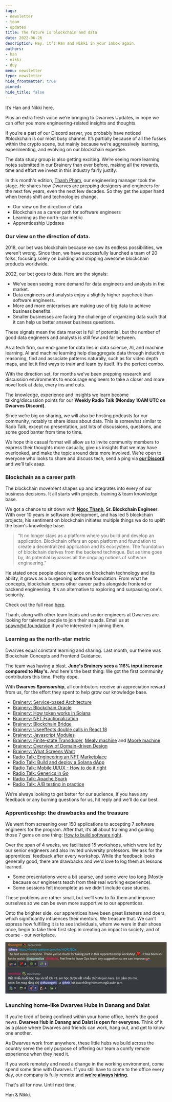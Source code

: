 ```yaml
---
tags: 
- newsletter
- team
- updates
title: The future is blockchain and data
date: 2022-06-26
description: Hey, it’s Han and Nikki in your inbox again.
authors: 
- han
- nikki
- duy
menu: newsletter
type: newsletter
hide_frontmatter: true
pinned: 
hide_title: false
---
```

It’s Han and Nikki here,

Plus an extra fresh voice we’re bringing to Dwarves Updates, in hope we can offer you more engineering-related insights and thoughts.

If you’re a part of our Discord server, you probably have noticed #blockchain is our most busy channel. It’s partially because of all the fusses within the crypto scene, but mainly because we’re aggressively learning, experimenting, and evolving on our blockchain expertise.

The data study group is also getting exciting. We’re seeing more learning notes submitted in our Brainery than ever before, making all the rewards, time and effort we invest in this industry fairly justify.

In this month's edition, [Thanh Pham](https://www.linkedin.com/in/thanh-pham-466326108/), our engineering manager took the stage. He shares how Dwarves are prepping designers and engineers for the next few years, even the next few decades. So they get the upper hand when trends shift and technologies change.

- Our view on the direction of data
- Blockchain as a career path for software engineers
- Learning as the north-star metric
- Apprenticeship Updates

### Our view on the direction of data.
2018, our bet was blockchain because we saw its endless possibilities, we weren’t wrong. Since then, we have successfully launched a team of 20 folks, focusing solely on building and shipping awesome blockchain products worldwide.

2022, our bet goes to data. Here are the signals:

- We've been seeing more demand for data engineers and analysts in the market.
- Data engineers and analysts enjoy a slightly higher paycheck than software engineers.
- More and more enterprises are making use of big data to achieve business benefits.
- Smaller businesses are facing the challenge of organizing data such that it can help us better answer business questions.

These signals mean the data market is full of potential, but the number of good data engineers and analysts is still few and far between.

As a tech firm, our end-game for data lies in data science, AI, and machine learning. AI and machine learning help disaggregate data through inductive reasoning, find and associate patterns naturally, such as for video depth maps, and let it find ways to train and learn by itself. It’s the perfect combo.

With the direction set, for months we’ve been prepping research and discussion environments to encourage engineers to take a closer and more novel look at data, every ins and outs.

The knowledge, experience and insights we learn become talking/discussion points for our **Weekly Radio Talk (Monday 10AM UTC on Dwarves Discord)**.

Since we’re big on sharing, we will also be hosting podcasts for our community, notably to share ideas about data. This is somewhat similar to Rado Talk, except no presentation, just lots of discussions, questions, and some good banter from time to time.

We hope this casual format will allow us to invite community members to express their thoughts more casually, give us insights that we may have overlooked, and make the topic around data more involved. We’re open to everyone who looks to share and discuss tech, send a ping via [**our Discord**](http://discord.gg/dwarvesv) and we’ll talk asap.

### Blockchain as a career path
The blockchain movement shapes up and integrates into every of our business decisions. It all starts with projects, training & team knowledge base.

We got a chance to sit down with **[Ngoc Thanh](https://www.linkedin.com/in/pham-ngoc-thanh-99626249/), Sr. Blockchain Engineer**. With over 10 years in software development, and has led 5 blockchain projects, his sentiment on blockchain initiates multiple things we do to uplift the team's knowledge base.

> “It no longer stays as a platform where you build and develop an application. Blockchain offers an open platform and foundation to create a decentralized application and its ecosystem. The foundation of blockchain derives from the backend technique. But as time goes by, its potential bypasses all the ongoing notions of software engineering.”

He stated once people place reliance on blockchain technology and its ability, it grows as a burgeoning software foundation. From what he concepts, blockchain opens other career paths alongside frontend or backend engineering. It's an alternative to exploring and surpassing one's seniority.

Check out the full read [here](https://memo.d.foundation/careers/apprentice/df-apprenticeship-2022-meet-the-mentors-ngoc-thanh-pham/).

Thanh, along with other team leads and senior engineers at Dwarves are looking for talented people to join their squads. Email us at [spawn@d.foundation](mailto:spawn@d.foundation) if you’re interested in joining them.

### Learning as the north-star metric
Dwarves equal constant learning and sharing. Last month, our theme was Blockchain Concepts and Frontend Guidance.

The team was having a blast. **June's Brainery sees a 116% input increase compared to May's.** And here's the best thing: We got the first community contributors this time. Pretty dope.

With **Dwarves Sponsorship**, all contributors receive an appreciation reward from us, for the effort they spent to help grow our knowledge base.

- [Brainery: Service-based Architecture](https://brain.d.foundation/Engineering/Service-based+architecture)
- [Brainery: Blockchain Oracle](https://brain.d.foundation/Engineering/Blockchain+Oracle)
- [Brainery: How token works in Solana](https://brain.d.foundation/Blockchain/How+Tokens+Work+on+Solana)
- [Brainery: NFT Fractionalization](https://brain.d.foundation/Blockchain/NFT+Fractionalization)
- [Brainery: Blockchain Bridge](https://brain.d.foundation/Blockchain/Blockchain+Bridge)
- [Brainery: Useeffects double calls in React 18](https://brain.d.foundation/Frontend/useEffect+double+calls+in+React+18)
- [Brainery: Javascript Modules](https://brain.d.foundation/Frontend/JavaScript+modules)
- [Brainery: Finite-state Transducer](https://brain.d.foundation/Engineering/Finite-state+transducer), [Mealy machine](https://brain.d.foundation/Engineering/Mealy+machine) and [Moore machine](https://brain.d.foundation/Engineering/Moore+machine)
- [Brainery: Overview of Domain-driven Design](https://brain.d.foundation/Engineering/Overview+of+Domain+Driven+Design)
- [Brainery: What Screens Want](https://brain.d.foundation/Engineering/Overview+of+Domain+Driven+Design)
- [Radio Talk: Engineering an NFT Marketplace](https://www.youtube.com/watch?v=_GEw4qIiex4)
- [Radio Talk: Build and deploy a Solana dApp](https://www.youtube.com/watch?v=pWNjpvr8U98)
- [Radio Talk: Mobile UI/UX - How to do it right](https://www.youtube.com/watch?v=MW9o6Q2Zwt4)
- [Radio Talk: Generics in Go](https://www.youtube.com/watch?v=96bHvQQLaMk)
- [Radio Talk: Apache Spark](https://www.youtube.com/watch?v=6nini4cmk1E)
- [Radio Talk: A/B testing in practice](https://www.youtube.com/watch?v=ereZ_HpOkvI)

We’re always looking to get better for our audience, if you have any feedback or any burning questions for us, hit reply and we’ll do our best.

### Apprenticeship: the drawbacks and the treasure
We went from screening over 150 applications to accepting 7 software engineers for the program. After that, it’s all about training and guiding those 7 gems on one thing: [How to build software right](https://bit.ly/3QH3pm4).

Over the span of 4 weeks, we facilitated 15 workshops, which were led by our senior engineers and also invited university professors. We ask for the apprentices’ feedback after every workshop. While the feedback looks generally good, there are drawbacks and we'd love to log them as lessons learned.

- Some presentations were a bit sparse, and some were too long (Mostly because our engineers teach from their real working experience).
- Some sessions felt incomplete as we didn’t include case studies.

These problems are rather small, but we’ll vow to fix them and improve ourselves so we can be even more supportive to our apprentices.

Onto the brighter side, our apprentices have been great listeners and doers, which significantly influences their mentors. We treasure that. We can't express how fulfilling it is to see individuals, whom we were in their shoes once, begin to take their first step in creating an impact in society, and of course - our workplace.

![](assets/blockchain-and-data-20240312111132842.webp)

### Launching home-like Dwarves Hubs in Danang and Dalat
If you’re tired of being confined within your home office, here’s the good news. **Dwarves Hub in Danang and Dalat is open for everyone**. Think of it as a place where Dwarves and friends can work, hang out, and get to know one another.

As Dwarves work from anywhere, these little hubs we build across the country serve the only purpose of offering our team a comfy remote experience when they need it.

If you work remotely and need a change in the working environment, come spend some time with Dwarves. If you still have to come to the office every day, our company is fully remote and [**we’re always hiring**](https://memo.d.foundation/careers/hiring/).

That's all for now. Until next time,

Han & Nikki.